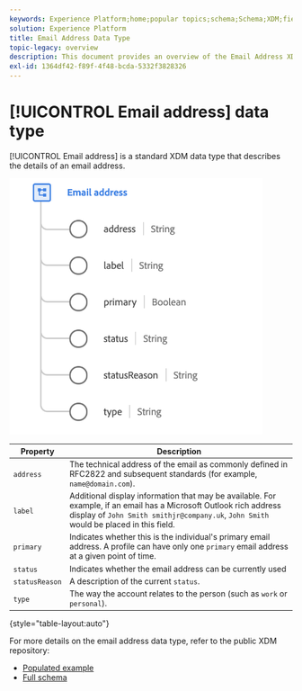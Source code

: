 ```yaml
---
keywords: Experience Platform;home;popular topics;schema;Schema;XDM;fields;schemas;Schemas;emailAddress;xdm:emailAddress;email;email address;datatype;data-type;data type;
solution: Experience Platform
title: Email Address Data Type
topic-legacy: overview
description: This document provides an overview of the Email Address XDM data type.
exl-id: 1364df42-f89f-4f48-bcda-5332f3828326
---
```

# [!UICONTROL Email address] data type

[!UICONTROL Email address] is a standard XDM data type that describes the details of an email address.

<img src='../images/data-types/email-address.png' width=450 /><br />

| Property | Description |
| --- | --- |
| `address` | The technical address of the email as commonly defined in RFC2822 and subsequent standards (for example, `name@domain.com`). |
| `label` | Additional display information that may be available. For example, if an email has a Microsoft Outlook rich address display of `John Smith smithjr@company.uk`, `John Smith` would be placed in this field. |
| `primary` | Indicates whether this is the individual's primary email address. A profile can have only one `primary` email address at a given point of time. |
| `status` | Indicates whether the email address can be currently used |
| `statusReason` | A description of the current `status`. |
| `type` | The way the account relates to the person (such as `work` or `personal`). |

{style="table-layout:auto"}


For more details on the email address data type, refer to the public XDM repository:

* [Populated example](https://github.com/adobe/xdm/blob/master/components/datatypes/emailaddress.example.1.json)
* [Full schema](https://github.com/adobe/xdm/blob/master/components/datatypes/emailaddress.schema.json)

